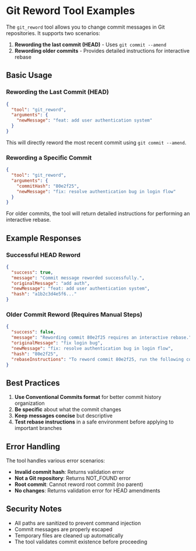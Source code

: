 # Git Reword Tool Examples

The `git_reword` tool allows you to change commit messages in Git repositories. It supports two scenarios:

1. **Rewording the last commit (HEAD)** - Uses `git commit --amend`
2. **Rewording older commits** - Provides detailed instructions for interactive rebase

## Basic Usage

### Rewording the Last Commit (HEAD)

```json
{
  "tool": "git_reword",
  "arguments": {
    "newMessage": "feat: add user authentication system"
  }
}
```

This will directly reword the most recent commit using `git commit --amend`.

### Rewording a Specific Commit

```json
{
  "tool": "git_reword",
  "arguments": {
    "commitHash": "80e2f25",
    "newMessage": "fix: resolve authentication bug in login flow"
  }
}
```

For older commits, the tool will return detailed instructions for performing an interactive rebase.

## Example Responses

### Successful HEAD Reword

```json
{
  "success": true,
  "message": "Commit message reworded successfully.",
  "originalMessage": "add auth",
  "newMessage": "feat: add user authentication system",
  "hash": "a1b2c3d4e5f6..."
}
```

### Older Commit Reword (Requires Manual Steps)

```json
{
  "success": false,
  "message": "Rewording commit 80e2f25 requires an interactive rebase.",
  "originalMessage": "fix login bug",
  "newMessage": "fix: resolve authentication bug in login flow",
  "hash": "80e2f25",
  "rebaseInstructions": "To reword commit 80e2f25, run the following commands:\n\n1. Start interactive rebase: git -C \"/path/to/repo\" rebase -i 80e2f25^\n2. In the editor, change 'pick' to 'reword' for commit 80e2f25\n3. Save and close the editor\n4. When the rebase stops for the reword, the commit message editor will open\n5. Replace the message with: fix: resolve authentication bug in login flow\n6. Save and close the editor\n7. The rebase will continue automatically\n\nAlternatively, you can use this one-liner (but be careful):\necho 'fix: resolve authentication bug in login flow' > /tmp/new_message && git -C \"/path/to/repo\" rebase -i 80e2f25^ --exec 'git commit --amend -F /tmp/new_message'"
}
```

## Best Practices

1. **Use Conventional Commits format** for better commit history organization
2. **Be specific** about what the commit changes
3. **Keep messages concise** but descriptive
4. **Test rebase instructions** in a safe environment before applying to important branches

## Error Handling

The tool handles various error scenarios:

- **Invalid commit hash**: Returns validation error
- **Not a Git repository**: Returns NOT_FOUND error
- **Root commit**: Cannot reword root commit (no parent)
- **No changes**: Returns validation error for HEAD amendments

## Security Notes

- All paths are sanitized to prevent command injection
- Commit messages are properly escaped
- Temporary files are cleaned up automatically
- The tool validates commit existence before proceeding 
